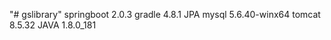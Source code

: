 "# gslibrary" 
springboot 2.0.3 
gradle 4.8.1 
JPA 
mysql 5.6.40-winx64 
tomcat 8.5.32 
JAVA 1.8.0_181
